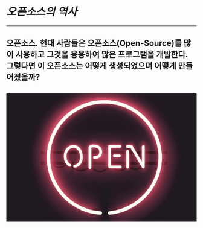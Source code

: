 # _**오픈소스의 역사**_

---

## 오픈소스. 현대 사람들은 오픈소스\(Open-Source\)를 많이 사용하고 그것을 응용하여 많은 프로그램을 개발한다. 그렇다면 이 오픈소스는 어떻게 생성되었으며 어떻게 만들어졌을까?

## ![](/assets/Open.png)



